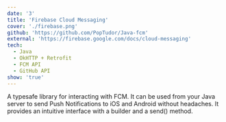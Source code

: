 ```yaml
---
date: '3'
title: 'Firebase Cloud Messaging'
cover: './firebase.png'
github: 'https://github.com/PopTudor/Java-fcm'
external: 'https://firebase.google.com/docs/cloud-messaging'
tech:
  - Java
  - OkHTTP + Retrofit
  - FCM API
  - GitHub API
show: 'true'
---
```


A typesafe library for interacting with FCM.
It can be used from your Java server to send Push Notifications to iOS and Android without headaches.
It provides an intuitive interface with a builder and a send() method.
